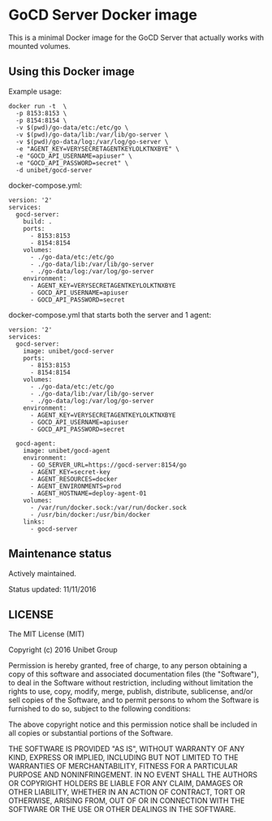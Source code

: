 # GoCD Server Docker image

This is a minimal Docker image for the GoCD Server that actually works with mounted volumes.

## Using this Docker image

Example usage:

```
docker run -t  \
  -p 8153:8153 \
  -p 8154:8154 \
  -v $(pwd)/go-data/etc:/etc/go \
  -v $(pwd)/go-data/lib:/var/lib/go-server \
  -v $(pwd)/go-data/log:/var/log/go-server \
  -e "AGENT_KEY=VERYSECRETAGENTKEYLOLKTNXBYE" \
  -e "GOCD_API_USERNAME=apiuser" \
  -e "GOCD_API_PASSWORD=secret" \
  -d unibet/gocd-server
```

docker-compose.yml:

```
version: '2'
services:
  gocd-server:
    build: .
    ports:
      - 8153:8153
      - 8154:8154
    volumes:
      - ./go-data/etc:/etc/go
      - ./go-data/lib:/var/lib/go-server
      - ./go-data/log:/var/log/go-server
    environment:
      - AGENT_KEY=VERYSECRETAGENTKEYLOLKTNXBYE
      - GOCD_API_USERNAME=apiuser
      - GOCD_API_PASSWORD=secret
```

docker-compose.yml that starts both the server and 1 agent:

```
version: '2'
services:
  gocd-server:
    image: unibet/gocd-server
    ports:
      - 8153:8153
      - 8154:8154
    volumes:
      - ./go-data/etc:/etc/go
      - ./go-data/lib:/var/lib/go-server
      - ./go-data/log:/var/log/go-server
    environment:
      - AGENT_KEY=VERYSECRETAGENTKEYLOLKTNXBYE
      - GOCD_API_USERNAME=apiuser
      - GOCD_API_PASSWORD=secret

  gocd-agent:
    image: unibet/gocd-agent
    environment:
      - GO_SERVER_URL=https://gocd-server:8154/go
      - AGENT_KEY=secret-key
      - AGENT_RESOURCES=docker
      - AGENT_ENVIRONMENTS=prod
      - AGENT_HOSTNAME=deploy-agent-01
    volumes:
      - /var/run/docker.sock:/var/run/docker.sock
      - /usr/bin/docker:/usr/bin/docker
    links:
      - gocd-server
```

## Maintenance status

Actively maintained.

Status updated: 11/11/2016


## LICENSE

The MIT License (MIT)

Copyright (c) 2016 Unibet Group

Permission is hereby granted, free of charge, to any person obtaining a copy
of this software and associated documentation files (the "Software"), to deal
in the Software without restriction, including without limitation the rights
to use, copy, modify, merge, publish, distribute, sublicense, and/or sell
copies of the Software, and to permit persons to whom the Software is
furnished to do so, subject to the following conditions:

The above copyright notice and this permission notice shall be included in all
copies or substantial portions of the Software.

THE SOFTWARE IS PROVIDED "AS IS", WITHOUT WARRANTY OF ANY KIND, EXPRESS OR
IMPLIED, INCLUDING BUT NOT LIMITED TO THE WARRANTIES OF MERCHANTABILITY,
FITNESS FOR A PARTICULAR PURPOSE AND NONINFRINGEMENT. IN NO EVENT SHALL THE
AUTHORS OR COPYRIGHT HOLDERS BE LIABLE FOR ANY CLAIM, DAMAGES OR OTHER
LIABILITY, WHETHER IN AN ACTION OF CONTRACT, TORT OR OTHERWISE, ARISING FROM,
OUT OF OR IN CONNECTION WITH THE SOFTWARE OR THE USE OR OTHER DEALINGS IN THE
SOFTWARE.
